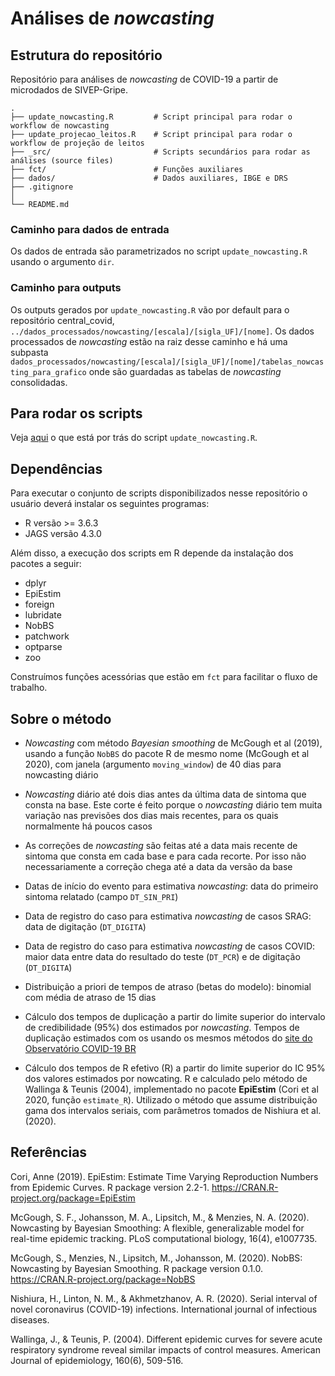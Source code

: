 # Análises de _nowcasting_

## Estrutura do repositório

Repositório para análises de _nowcasting_ de COVID-19 a partir de microdados de SIVEP-Gripe.

    .
    ├── update_nowcasting.R         # Script principal para rodar o workflow de nowcasting
    ├── update_projecao_leitos.R    # Script principal para rodar o workflow de projeção de leitos
    ├── _src/                       # Scripts secundários para rodar as análises (source files)
    ├── fct/                        # Funções auxiliares
    ├── dados/                      # Dados auxiliares, IBGE e DRS
    ├── .gitignore 
    │
    └── README.md

### Caminho para dados de entrada

Os dados de entrada são parametrizados no script `update_nowcasting.R` usando o argumento `dir`. 

### Caminho para outputs

Os outputs gerados por `update_nowcasting.R` vão por default para o repositório central_covid, `../dados_processados/nowcasting/[escala]/[sigla_UF]/[nome]`. Os dados processados de *nowcasting* estão na raiz desse caminho e há uma subpasta `dados_processados/nowcasting/[escala]/[sigla_UF]/[nome]/tabelas_nowcasting_para_grafico` onde são guardadas as tabelas de *nowcasting* consolidadas. 

## Para rodar os scripts

Veja [aqui](https://github.com/covid19br/nowcasting/tree/master/_src) o que está por trás do script `update_nowcasting.R`. 

## Dependências

Para executar o conjunto de scripts disponibilizados nesse repositório o usuário deverá instalar os seguintes programas:

- R versão >= 3.6.3
- JAGS versão 4.3.0

Além disso, a execução dos scripts em R depende da instalação dos pacotes a seguir:

- dplyr 
- EpiEstim 
- foreign
- lubridate 
- NobBS 
- patchwork 
- optparse 
- zoo

Construímos funções acessórias que estão em `fct` para facilitar o fluxo de trabalho.

## Sobre o método

- *Nowcasting* com método *Bayesian smoothing* de McGough et al (2019), usando a função `NobBS` do pacote R de mesmo nome (McGough et al 2020), com janela (argumento `moving_window`) de 40 dias para nowcasting diário

- *Nowcasting* diário até dois dias antes da última data de sintoma que consta na base. Este corte é feito
porque o _nowcasting_ diário tem muita variação nas previsões dos dias mais recentes, para os quais
normalmente há poucos casos

- As correções de *nowcasting* são feitas até a data mais recente de sintoma que consta em cada base e
para cada recorte. Por isso não necessariamente a correção chega até a data da versão da base

- Datas de início do evento para estimativa *nowcasting*: data do primeiro sintoma relatado (campo
`DT_SIN_PRI`)

- Data de registro do caso para estimativa *nowcasting* de casos SRAG: data de digitação (`DT_DIGITA`)

- Data de registro do caso para estimativa *nowcasting* de casos COVID: maior data entre data do resultado
do teste (`DT_PCR`) e de digitação (`DT_DIGITA`)

- Distribuição a priori de tempos de atraso (betas do modelo): binomial com média de atraso de 15 dias

- Cálculo dos tempos de duplicação a partir do limite superior do intervalo de credibilidade (95%) dos
estimados por *nowcasting*. Tempos de duplicação estimados com os usando os mesmos métodos do [site
do Observatório COVID-19 BR](https://covid19br.github.io)

- Cálculo dos tempos de R efetivo (R) a partir do limite superior do IC 95% dos valores estimados por
nowcating. R e calculado pelo método de Wallinga & Teunis (2004), implementado no pacote **EpiEstim**
(Cori et al 2020, função `estimate_R`). Utilizado o método que assume distribuição gama dos intervalos
seriais, com parâmetros tomados de Nishiura et al. (2020).

## Referências

Cori, Anne (2019). EpiEstim: Estimate Time Varying Reproduction Numbers from Epidemic Curves. R
  package version 2.2-1. https://CRAN.R-project.org/package=EpiEstim

McGough, S. F., Johansson, M. A., Lipsitch, M., & Menzies, N. A. (2020). Nowcasting by Bayesian Smoothing: A flexible, generalizable model for real-time epidemic tracking. PLoS computational biology, 16(4), e1007735.

McGough, S., Menzies, N., Lipsitch, M., Johansson, M. (2020). NobBS: Nowcasting by
  Bayesian Smoothing. R package version 0.1.0. https://CRAN.R-project.org/package=NobBS
  
  Nishiura, H., Linton, N. M., & Akhmetzhanov, A. R. (2020). Serial interval of novel coronavirus (COVID-19) infections. International journal of infectious diseases.
  
 Wallinga, J., & Teunis, P. (2004). Different epidemic curves for severe acute respiratory syndrome reveal similar impacts of control measures. American Journal of epidemiology, 160(6), 509-516.


